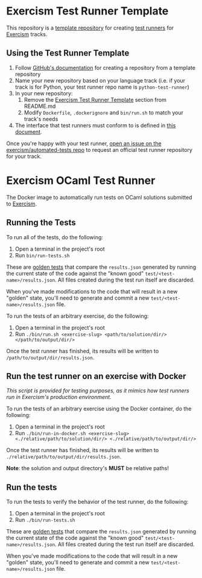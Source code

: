 # Exercism Test Runner Template

This repository is a [template repository](https://help.github.com/en/github/creating-cloning-and-archiving-repositories/creating-a-template-repository) for creating [test runners][test-runners] for [Exercism][exercism] tracks.

## Using the Test Runner Template

1. Follow [GitHub's documentation](https://help.github.com/en/github/creating-cloning-and-archiving-repositories/creating-a-repository-from-a-template) for creating a repository from a template repository
2. Name your new repository based on your language track (i.e. if your track is for Python, your test runner repo name is `python-test-runner`)
3. In your new repository:
   1. Remove the [Exercism Test Runner Template](#exercism-test-runner-template) section from README.md
   2. Modify `Dockerfile`, `.dockerignore` and `bin/run.sh` to match your track's needs
4. The interface that test runners must conform to is defined in [this document](https://github.com/exercism/automated-tests/blob/master/docs/interface.md).

Once you're happy with your test runner, [open an issue on the exercism/automated-tests repo](https://github.com/exercism/automated-tests/issues/new?assignees=&labels=&template=new-test-runner.md&title=%5BNew+Test+Runner%5D+) to request an official test runner repository for your track.

# Exercism OCaml Test Runner

The Docker image to automatically run tests on OCaml solutions submitted to [Exercism].

## Running the Tests

To run all of the tests, do the following:

1. Open a terminal in the project's root
2. Run `bin/run-tests.sh`

These are [golden tests][golden] that compare the `results.json` generated by running the current state of the code against the "known good" `test/<test-name>/results.json`. All files created during the test run itself are discarded.

When you've made modifications to the code that will result in a new "golden" state, you'll need to generate and commit a new `test/<test-name>/results.json` file.

To run the tests of an arbitrary exercise, do the following:

1. Open a terminal in the project's root
2. Run `./bin/run.sh <exercise-slug> <path/to/solution/dir/> </path/to/output/dir/>`

Once the test runner has finished, its results will be written to `/path/to/output/dir/results.json`.

## Run the test runner on an exercise with Docker

_This script is provided for testing purposes, as it mimics how test runners run in Exercism's production environment._

To run the tests of an arbitrary exercise using the Docker container, do the following:

1. Open a terminal in the project's root
2. Run `./bin/run-in-docker.sh <exercise-slug> <./relative/path/to/solution/dir/> <./relative/path/to/output/dir/>`

Once the test runner has finished, its results will be written to `./relative/path/to/output/dir/results.json`.

**Note**: the solution and output directory's **MUST** be relative paths!

## Run the tests

To run the tests to verify the behavior of the test runner, do the following:

1. Open a terminal in the project's root
2. Run `./bin/run-tests.sh`

These are [golden tests][golden] that compare the `results.json` generated by running the current state of the code against the "known good" `test/<test-name>/results.json`. All files created during the test run itself are discarded.

When you've made modifications to the code that will result in a new "golden" state, you'll need to generate and commit a new `test/<test-name>/results.json` file.

[test-runners]: https://github.com/exercism/automated-tests/blob/master/docs/introduction.md
[golden]: https://ro-che.info/articles/2017-12-04-golden-tests
[exercism]: https://exercism.io
